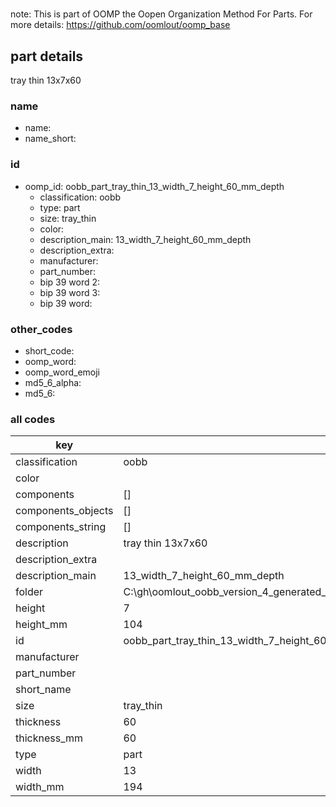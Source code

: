 #   

note: This is part of OOMP the Oopen Organization Method For Parts. For more details: https://github.com/oomlout/oomp_base

##  part details



tray thin 13x7x60

### name
* name: 
* name_short: 
### id
* oomp_id: oobb_part_tray_thin_13_width_7_height_60_mm_depth
  * classification: oobb
  * type: part
  * size: tray_thin
  * color: 
  * description_main: 13_width_7_height_60_mm_depth
  * description_extra: 
  * manufacturer: 
  * part_number: 
  * bip 39 word 2: 
  * bip 39 word 3: 
  * bip 39 word: 

### other_codes
* short_code: 
* oomp_word: 
* oomp_word_emoji 
* md5_6_alpha: 
* md5_6: 









### all codes 
| key | value |  
| --- | --- |  
| classification | oobb |  
| color |  |  
| components | [] |  
| components_objects | [] |  
| components_string | [] |  
| description | tray thin 13x7x60 |  
| description_extra |  |  
| description_main | 13_width_7_height_60_mm_depth |  
| folder | C:\gh\oomlout_oobb_version_4_generated_parts\things\oobb_part_tray_thin_13_width_7_height_60_mm_depth |  
| height | 7 |  
| height_mm | 104 |  
| id | oobb_part_tray_thin_13_width_7_height_60_mm_depth |  
| manufacturer |  |  
| part_number |  |  
| short_name |  |  
| size | tray_thin |  
| thickness | 60 |  
| thickness_mm | 60 |  
| type | part |  
| width | 13 |  
| width_mm | 194 |  
